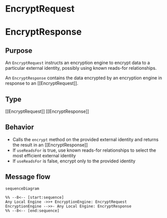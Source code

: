 <div class="message" markdown>


# EncryptRequest
# EncryptResponse

## Purpose

<!-- --8<-- [start:purpose] -->
An `EncryptRequest` instructs an encryption engine to encrypt data to a particular external identity, possibly using known reads-for relationships.

An `EncryptResponse` contains the data encrypted by an encryption engine in response to an [[EncryptRequest]].
<!-- --8<-- [end:purpose] -->

## Type

<!-- --8<-- [start:type] -->
[[EncryptRequest]]
[[EncryptResponse]]
<!-- --8<-- [end:type] -->

## Behavior

<!-- --8<-- [start:behavior] -->
- Calls the `encrypt` method on the provided external identity and returns the result in an [[EncryptResponse]]
- If `useReadsFor` is true, use known reads-for relationships to select the most efficient external identity
- If `useReadsFor` is false, encrypt only to the provided identity
<!-- --8<-- [end:behavior] -->

## Message flow

<!-- --8<-- [start:messages] -->
```mermaid
sequenceDiagram

%% --8<-- [start:sequence]
Any Local Engine ->>+ EncryptionEngine: EncryptRequest
EncryptionEngine -->>- Any Local Engine: EncryptResponse
%% --8<-- [end:sequence]
```
<!-- --8<-- [end:messages] -->

</div>
